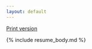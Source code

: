 ```yaml
---
layout: default
---
```


<span class="right-align">
	<a href="/resume_full.html">Print version</a>
</span>

{% include resume_body.md %}
